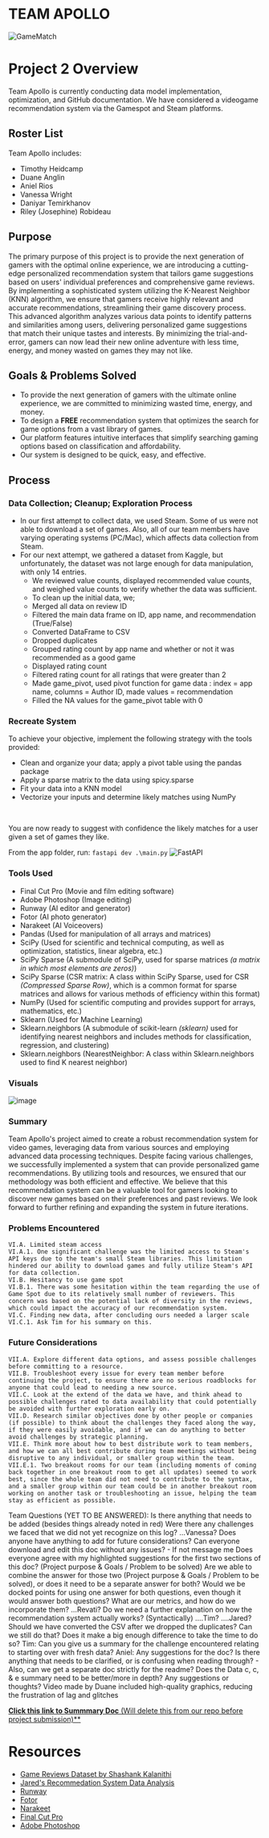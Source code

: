 # TEAM APOLLO
![GameMatch](https://github.com/professav/Project-2/assets/162828309/63e89a09-c66d-4b93-8704-de9a4aa2243c)

# Project 2 Overview
Team Apollo is currently conducting data model implementation, optimization, and GitHub documentation. We have considered a videogame recommendation system via the Gamespot and Steam platforms.

## Roster List
Team Apollo includes:
- Timothy Heidcamp
- Duane Anglin 
- Aniel Rios 
- Vanessa Wright 
- Daniyar Temirkhanov 
- Riley (Josephine) Robideau

## Purpose
The primary purpose of this project is to provide the next generation of gamers with the optimal online experience, we are introducing a cutting-edge personalized recommendation system that tailors game suggestions based on users' individual preferences and comprehensive game reviews. By implementing a sophisticated system utilizing the K-Nearest Neighbor (KNN) algorithm, we ensure that gamers receive highly relevant and accurate recommendations, streamlining their game discovery process. This advanced algorithm analyzes various data points to identify patterns and similarities among users, delivering personalized game suggestions that match their unique tastes and interests. By minimizing the trial-and-error, gamers can now lead their new online adventure with less time, energy, and money wasted on games they may not like.



## Goals & Problems Solved

- To provide the next generation of gamers with the ultimate online experience, we are committed to minimizing wasted time, energy, and money. 
- To design a **FREE** recommendation system that optimizes the search for game options from a vast library of games.
- Our platform features intuitive interfaces that simplify searching gaming options based on classification and affordability. 
- Our system is designed to be quick, easy, and effective.

## Process
### Data Collection; Cleanup; Exploration Process
- In our first attempt to collect data, we used Steam. Some of us were not able to download a set of games. Also, all of our team members have varying operating systems (PC/Mac), which affects data collection from Steam.
- For our next attempt, we gathered a dataset from Kaggle, but unfortunately, the dataset was not large enough for data manipulation, with only 14 entries.
    - We reviewed value counts, displayed recommended value counts, and weighed value counts to verify whether the data was sufficient.
    - To clean up the initial data, we;
    - Merged all data on review ID
    - Filtered the main data frame on ID, app name, and recommendation (True/False)
    - Converted DataFrame to CSV
    - Dropped duplicates
    - Grouped rating count by app name and whether or not it was recommended as a good game
    - Displayed rating count
    - Filtered rating count for all ratings that were greater than 2
    - Made game_pivot, used pivot function for game data : index = app name, columns = Author ID, made values = recommendation
    - Filled the NA values for the game_pivot table with 0

### Recreate System
To achieve your objective, implement the following strategy with the tools provided:
- Clean and organize your data; apply a pivot table using the pandas package
- Apply a sparse matrix to the data using spicy.sparse
- Fit your data into a KNN model
- Vectorize your inputs and determine likely matches using NumPy
<br>

You are now ready to suggest with confidence the likely matches for a user given a set of games they like.

From the app folder, run:
`fastapi dev .\main.py`
![FastAPI](https://github.com/professav/Project-2/assets/163040617/4eeda4ee-fdde-479d-99b8-2463f8820ab9)

### Tools Used
- Final Cut Pro (Movie and film editing software)
- Adobe Photoshop (Image editing)
- Runway (AI editor and generator)
- Fotor (AI photo generator)
- Narakeet (AI Voiceovers)
- Pandas (Used for manipulation of all arrays and matrices)
- SciPy (Used for scientific and technical computing, as well as optimization, statistics, linear algebra, etc.)
- SciPy Sparse (A submodule of SciPy, used for sparse matrices *(a matrix in which most elements are zeros)*)
- SciPy Sparse (CSR matrix: A class within SciPy Sparse, used for CSR *(Compressed Sparse Row)*, which is a common format for sparse matrices and allows for various methods of efficiency within this format)
- NumPy (Used for scientific computing and provides support for arrays, mathematics, etc.)
- Sklearn (Used for Machine Learning)
- Sklearn.neighbors (A submodule of scikit-learn *(sklearn)* used for identifying nearest neighbors and includes methods for classification, regression, and clustering)
- Sklearn.neighbors (NearestNeighbor: A class within Sklearn.neighbors used to find K nearest neighbor)

### Visuals
![image](https://github.com/professav/Project-2/assets/163040617/ecd9b408-aadb-4912-9f84-1072754b7437)

### Summary
Team Apollo's project aimed to create a robust recommendation system for video games, leveraging data from various sources and employing advanced data processing techniques. Despite facing various challenges, we successfully implemented a system that can provide personalized game recommendations. By utilizing tools and resources, we ensured that our methodology was both efficient and effective.
We believe that this recommendation system can be a valuable tool for gamers looking to discover new games based on their preferences and past reviews. We look forward to further refining and expanding the system in future iterations.

### Problems Encountered
	VI.A. Limited steam access
	VI.A.1. One significant challenge was the limited access to Steam's API keys due to the team's small Steam libraries. This limitation hindered our ability to download games and fully utilize Steam's API for data collection.
	VI.B. Hesitancy to use game spot
	VI.B.1. There was some hesitation within the team regarding the use of Game Spot due to its relatively small number of reviewers. This concern was based on the potential lack of diversity in the reviews, which could impact the accuracy of our recommendation system.
	VI.C. Finding new data, after concluding ours needed a larger scale 
	VI.C.1. Ask Tim for his summary on this.

### Future Considerations
	VII.A. Explore different data options, and assess possible challenges before committing to a resource.
	VII.B. Troubleshoot every issue for every team member before continuing the project, to ensure there are no serious roadblocks for anyone that could lead to needing a new source.
	VII.C. Look at the extend of the data we have, and think ahead to possible challenges rated to data availability that could potentially be avoided with further exploration early on.
	VII.D. Research similar objectives done by other people or companies (if possible) to think about the challenges they faced along the way, if they were easily avoidable, and if we can do anything to better avoid challenges by strategic planning.
	VII.E. Think more about how to best distribute work to team members, and how we can all best contribute during team meetings without being disruptive to any individual, or smaller group within the team. 
	VII.E.1. Two breakout rooms for our team (including moments of coming back together in one breakout room to get all updates) seemed to work best, since the whole team did not need to contribute to the syntax, and a smaller group within our team could be in another breakout room working on another task or troubleshooting an issue, helping the team stay as efficient as possible.
Team Questions (YET TO BE ANSWERED):
Is there anything that needs to be added (besides things already noted in red)
Were there any challenges we faced that we did not yet recognize on this log? …Vanessa?
Does anyone have anything to add for future considerations?
Can everyone download and edit this doc without any issues? - If not message me
Does everyone agree with my highlighted suggestions for the first two sections of this doc? (Project purpose & Goals / Problem to be solved)
Are we able to combine the answer for those two (Project purpose & Goals / Problem to be solved), or does it need to be a separate answer for both? Would we be docked points for using one answer for both questions, even though it would answer both questions?
What are our metrics, and how do we incorporate them? …Revati?
Do we need a further explanation on how the recommendation system actually works? (Syntactically) ….Tim? ….Jared?
Should we have converted the CSV after we dropped the duplicates? Can we still do that? Does it make a big enough difference to take the time to do so?
Tim: Can you give us a summary for the challenge encountered relating to starting over with fresh data?
Aniel: Any suggestions for the doc? Is there anything that needs to be clarified, or is confusing when reading through? - Also, can we get a separate doc strictly for the readme?
Does the Data c, c, & e summary need to be better/more in depth?
Any suggestions or thoughts?
Video made by Duane included high-quality graphics, reducing the frustration of lag and glitches 

[**Click this link to Summmary Doc** (Will delete this from our repo before project submission)**](https://docs.google.com/document/d/1_uuymdDroABmK8becVYevVApo8j1_2vc_oRuBR6Cp7w/edit)

# Resources
- [Game Reviews Dataset by Shashank Kalanithi](https://www.kaggle.com/datasets/sridharstreaks/game-reviews-dataset/data)
- [Jared's Recommedation System Data Analysis](https://github.com/Jmp13033/reccomendation_system/tree/master/app/helpers)
- [Runway](https://app.runwayml.com)
- [Fotor](https://www.fotor.com)
- [Narakeet](https://www.narakeet.com)
- [Final Cut Pro](https://www.apple.com/final-cut-pro/) 
- [Adobe Photoshop](https://www.adobe.com/products/photoshop/landpa.html?gclid=CjwKCAjwnK60BhA9EiwAmpHZw6BSusCcXE6LUb_ohdht07UVhbxYpBynGabLDEu4H94mWq3J0_93LRoCbv8QAvD_BwE&sdid=NC5FRF5H&mv=search&mv2=paidsearch&ef_id=CjwKCAjwnK60BhA9EiwAmpHZw6BSusCcXE6LUb_ohdht07UVhbxYpBynGabLDEu4H94mWq3J0_93LRoCbv8QAvD_BwE:G:s&s_kwcid=AL!3085!3!697384330723!e!!g!!adobe%20photoshop!1712238394!67643541820&mv=search&gad_source=1)
